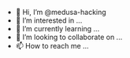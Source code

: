 - 👋 Hi, I’m @medusa-hacking
- 👀 I’m interested in ...
- 🌱 I’m currently learning ...
- 💞️ I’m looking to collaborate on ...
- 📫 How to reach me ...

<!---
medusa-hacking/medusa-hacking is a ✨ special ✨ repository because its `README.md` (this file) appears on your GitHub profile.
You can click the Preview link to take a look at your changes.
--->
